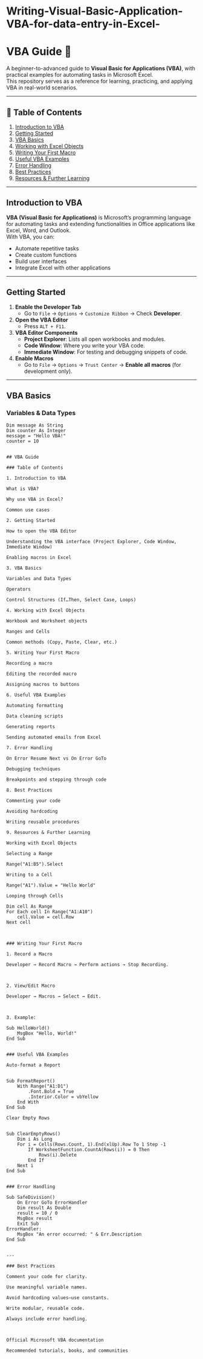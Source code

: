 # Writing-Visual-Basic-Application-VBA-for-data-entry-in-Excel-

# VBA Guide 📘

A beginner-to-advanced guide to **Visual Basic for Applications (VBA)**, with practical examples for automating tasks in Microsoft Excel.  
This repository serves as a reference for learning, practicing, and applying VBA in real-world scenarios.

---

## 📑 Table of Contents

1. [Introduction to VBA](#introduction-to-vba)
2. [Getting Started](#getting-started)
3. [VBA Basics](#vba-basics)
4. [Working with Excel Objects](#working-with-excel-objects)
5. [Writing Your First Macro](#writing-your-first-macro)
6. [Useful VBA Examples](#useful-vba-examples)
7. [Error Handling](#error-handling)
8. [Best Practices](#best-practices)
9. [Resources & Further Learning](#resources--further-learning)
   
---
## Introduction to VBA

**VBA (Visual Basic for Applications)** is Microsoft’s programming language for automating tasks and extending functionalities in Office applications like Excel, Word, and Outlook.  
With VBA, you can:
- Automate repetitive tasks
- Create custom functions
- Build user interfaces
- Integrate Excel with other applications

---
## Getting Started

1. **Enable the Developer Tab**
   - Go to `File` → `Options` → `Customize Ribbon` → Check **Developer**.
2. **Open the VBA Editor**
   - Press `ALT + F11`.
3. **VBA Editor Components**
   - **Project Explorer**: Lists all open workbooks and modules.
   - **Code Window**: Where you write your VBA code.
   - **Immediate Window**: For testing and debugging snippets of code.
4. **Enable Macros**
   - Go to `File` → `Options` → `Trust Center` → **Enable all macros** (for development only).

---
## VBA Basics

### Variables & Data Types
```vba
Dim message As String
Dim counter As Integer
message = "Hello VBA!"
counter = 10


## VBA Guide
 
### Table of Contents

1. Introduction to VBA

What is VBA?

Why use VBA in Excel?

Common use cases

2. Getting Started

How to open the VBA Editor

Understanding the VBA interface (Project Explorer, Code Window, Immediate Window)

Enabling macros in Excel

3. VBA Basics

Variables and Data Types

Operators

Control Structures (If…Then, Select Case, Loops)

4. Working with Excel Objects

Workbook and Worksheet objects

Ranges and Cells

Common methods (Copy, Paste, Clear, etc.)

5. Writing Your First Macro

Recording a macro

Editing the recorded macro

Assigning macros to buttons

6. Useful VBA Examples

Automating formatting

Data cleaning scripts

Generating reports

Sending automated emails from Excel

7. Error Handling

On Error Resume Next vs On Error GoTo

Debugging techniques

Breakpoints and stepping through code

8. Best Practices

Commenting your code

Avoiding hardcoding

Writing reusable procedures

9. Resources & Further Learning

Working with Excel Objects

Selecting a Range

Range("A1:B5").Select

Writing to a Cell

Range("A1").Value = "Hello World"

Looping through Cells

Dim cell As Range
For Each cell In Range("A1:A10")
    cell.Value = cell.Row
Next cell



### Writing Your First Macro

1. Record a Macro

Developer → Record Macro → Perform actions → Stop Recording.



2. View/Edit Macro

Developer → Macros → Select → Edit.



3. Example:

Sub HelloWorld()
    MsgBox "Hello, World!"
End Sub


### Useful VBA Examples

Auto-format a Report


Sub FormatReport()
    With Range("A1:D1")
        .Font.Bold = True
        .Interior.Color = vbYellow
    End With
End Sub

Clear Empty Rows


Sub ClearEmptyRows()
    Dim i As Long
    For i = Cells(Rows.Count, 1).End(xlUp).Row To 1 Step -1
        If WorksheetFunction.CountA(Rows(i)) = 0 Then
            Rows(i).Delete
        End If
    Next i
End Sub


### Error Handling

Sub SafeDivision()
    On Error GoTo ErrorHandler
    Dim result As Double
    result = 10 / 0
    MsgBox result
    Exit Sub
ErrorHandler:
    MsgBox "An error occurred: " & Err.Description
End Sub


---

### Best Practices

Comment your code for clarity.

Use meaningful variable names.

Avoid hardcoding values—use constants.

Write modular, reusable code.

Always include error handling.



Official Microsoft VBA documentation

Recommended tutorials, books, and communities
